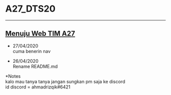 # A27_DTS20

 ------
 [Menuju Web TIM A27](https://awannawa.github.io/A27_DTS20)
 -----
 
 - 27/04/2020 <br>
   cuma benerin nav <br>
   
 - 26/04/2020 <br>
   Rename README.md<br>


*Notes <br>
kalo mau tanya tanya jangan sungkan pm saja ke discord <br>
id discord = ahmadrizqik#6421
